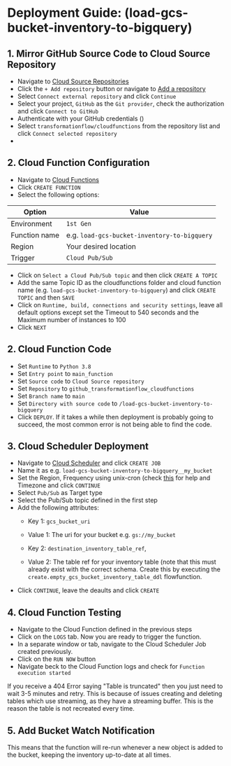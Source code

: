 # Deployment Guide: (load-gcs-bucket-inventory-to-bigquery)
## 1. Mirror GitHub Source Code to Cloud Source Repository
- Navigate to [Cloud Source Repositories](https://source.cloud.google.com/)
- Click the `+ Add repository` button or navigate to [Add a repository](https://source.cloud.google.com/repo/new) 
- Select `Connect external repository` and click `Continue`
- Select your project, `GitHub` as the `Git provider`, check the authorization and click `Connect to GitHub`
- Authenticate with your GitHub credentials ()
- Select `transformationflow/cloudfunctions` from the repository list and click `Connect selected repository`
-

## 2. Cloud Function Configuration
- Navigate to [Cloud Functions](https://console.cloud.google.com/functions/)
- Click `CREATE FUNCTION`
- Select the following options:

Option | Value
--- |---
Environment | `1st Gen`
Function name | e.g. `load-gcs-bucket-inventory-to-bigquery`
Region | Your desired location
Trigger | `Cloud Pub/Sub`

- Click on `Select a Cloud Pub/Sub topic` and then click `CREATE A TOPIC`
- Add the same Topic ID as the cloudfunctions folder and cloud function name (e.g. `load-gcs-bucket-inventory-to-bigquery`) and click `CREATE TOPIC` and then `SAVE`
- Click on `Runtime, build, connections and security settings`, leave all default options except set the Timeout to 540 seconds and the Maximum number of instances to 100
- Click `NEXT`

## 2. Cloud Function Code
- Set `Runtime` to `Python 3.8`
- Set `Entry point` to `main_function`
- Set `Source code` to `Cloud Source repository`
- Set `Repository` to `github_transformationflow_cloudfunctions`
- Set `Branch name` to `main`
- Set `Directory with source code` to `/load-gcs-bucket-inventory-to-bigquery`
- Click `DEPLOY`.  If it takes a while then deployment is probably going to succeed, the most common error is not being able to find the code. 

## 3. Cloud Scheduler Deployment
- Navigate to [Cloud Scheduler](https://console.cloud.google.com/cloudscheduler) and click `CREATE JOB`
- Name it as e.g. `load-gcs-bucket-inventory-to-bigquery__my_bucket` 
- Set the Region, Frequency using unix-cron (check [this](https://crontab.guru/) for help and Timezone and click `CONTINUE`
- Select `Pub/Sub` as Target type
- Select the Pub/Sub topic defined in the first step
- Add the following attributes:
  - Key 1: `gcs_bucket_uri`
  - Value 1: The uri for your bucket e.g. `gs://my_bucket`
  
  - Key 2: `destination_inventory_table_ref`, 
  - Value 2: The table ref for your inventory table (note that this must already exist with the correct schema.  Create this by executing the `create.empty_gcs_bucket_inventory_table_ddl` flowfunction.
- Click `CONTINUE`, leave the deaults and click `CREATE`

## 4. Cloud Function Testing
- Navigate to the Cloud Function defined in the previous steps
- Click on the `LOGS` tab. Now you are ready to trigger the function.
- In a separate window or tab, navigate to the Cloud Scheduler Job created previously.
- Click on the `RUN NOW` button
- Navigate beck to the Cloud Function logs and check for `Function execution started`

If you receive a 404 Error saying "Table is truncated" then you just need to wait 3-5 minutes and retry.  This is because of issues creating and deleting tables which use streaming, as they have a streaming buffer.  This is the reason the table is not recreated every time.

## 5. Add Bucket Watch Notification
This means that the function will re-run whenever a new object is added to the bucket, keeping the inventory up-to-date at all times.











